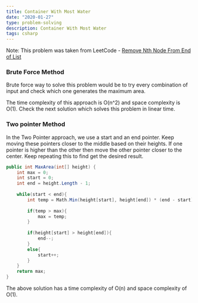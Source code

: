 ```yaml
---
title: Container With Most Water
date: "2020-01-27"
type: problem-solving
description: Container With Most Water
tags: csharp
---
```


Note: This problem was taken from LeetCode - [Remove Nth Node From End of List](https://leetcode.com/problems/container-with-most-water/)

### Brute Force Method

Brute force way to solve this problem would be to try every combination of input and check which one generates the maximum area. 

The time complexity of this approach is O(n^2) and space complexity is O(1). Check the next solution which solves this problem in linear time.

### Two pointer Method

In the Two Pointer approach, we use a start and an end pointer. Keep moving these pointers closer to the middle based on their heights. If one pointer is higher than the other then move the other pointer closer to the center. Keep repeating this to find get the desired result. 

```csharp
public int MaxArea(int[] height) {
    int max = 0;
    int start = 0;
    int end = height.Length - 1;
    
    while(start < end){
        int temp = Math.Min(height[start], height[end]) * (end - start);
        
        if(temp > max){
            max = temp;
        }
        
        if(height[start] > height[end]){
            end--;
        }
        else{
            start++;
        }
    }
    return max;
}
```

The above solution has a time complexity of O(n) and space complexity of O(1).
